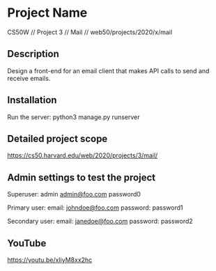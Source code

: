 # Project Name

CS50W // Project 3 // Mail // web50/projects/2020/x/mail

## Description

Design a front-end for an email client that makes API calls to send and receive emails.

## Installation

Run the server: python3 manage.py runserver

## Detailed project scope

https://cs50.harvard.edu/web/2020/projects/3/mail/

## Admin settings to test the project

Superuser:
admin
admin@foo.com
password0

Primary user:
email: johndoe@foo.com
password: password1

Secondary user:
email: janedoe@foo.com
password: password2

## YouTube

https://youtu.be/xIiyM8xx2hc
